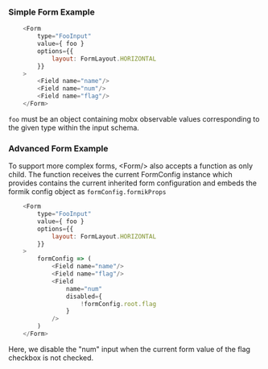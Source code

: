 ### Simple Form Example

```js
    <Form
        type="FooInput"
        value={ foo }
        options={{
            layout: FormLayout.HORIZONTAL
        }}
    >
        <Field name="name"/>
        <Field name="num"/>
        <Field name="flag"/>
    </Form>
```

`foo` must be an object containing mobx observable values corresponding to the given type within the input schema.  

### Advanced Form Example

To support more complex forms, &lt;Form/&gt; also accepts a function as
only child. The function receives the current FormConfig instance which provides
contains the current inherited form configuration and embeds the formik config
object as `formConfig.formikProps` 

```js
    <Form
        type="FooInput"
        value={ foo }
        options={{
            layout: FormLayout.HORIZONTAL
        }}
    >
        formConfig => (
            <Field name="name"/>
            <Field name="flag"/>
            <Field 
                name="num" 
                disabled={ 
                    !formConfig.root.flag 
                }
            />
        )
    </Form>
```

Here, we disable the "num" input when the current form value of the flag checkbox is
not checked.
